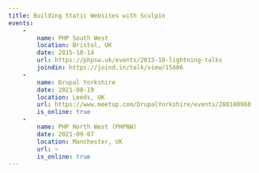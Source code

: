 ```yaml
---
title: Building Static Websites with Sculpin
events:
    -
        name: PHP South West
        location: Bristol, UK
        date: 2015-10-14
        url: https://phpsw.uk/events/2015-10-lightning-talks
        joindin: https://joind.in/talk/view/15486
    -
        name: Drupal Yorkshire
        date: 2021-08-19
        location: Leeds, UK
        url: https://www.meetup.com/DrupalYorkshire/events/280100968
        is_online: true
    -
        name: PHP North West (PHPNW)
        date: 2021-09-07
        location: Manchester, UK
        url: ~
        is_online: true
---
```


